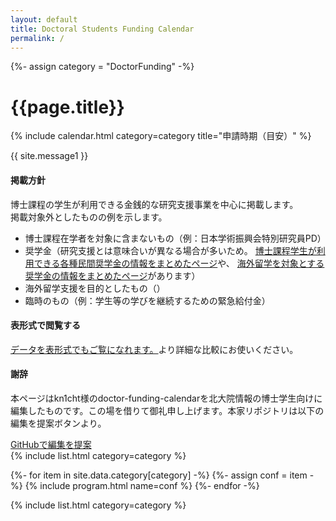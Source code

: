 ```yaml
---
layout: default
title: Doctoral Students Funding Calendar
permalink: /
---
```


{%- assign category = "DoctorFunding" -%}

<div class="container bg-white rounded p-4">
  <div class="row justify-content-center">
    <h1 class="display-4 text-center mt-3 mb-2">
      {{page.title}}
    </h1>
  </div>
</div>

<!-- Calendars in Category -->
{% include calendar.html category=category title="申請時期（目安）" %}

<div class="container bg-white rounded mt-5 mb-10 pt-3 pb-3">
  <div class="row justify-content-center">
    <div class="col-9 p-3">
      <p class="text-center">
        {{ site.message1 }}
      </p>
      <h4 class="text-center">掲載方針</h4>
      <p>
        博士課程の学生が利用できる金銭的な研究支援事業を中心に掲載します。<br>
        掲載対象外としたものの例を示します。
        <ul>
          <li>博士課程在学者を対象に含まないもの（例：日本学術振興会特別研究員PD）</li>
          <li>
            奨学金（研究支援とは意味合いが異なる場合が多いため。
            <a href="https://washimaru-univ.com/minkankyufu-d-2022/" target="_blank" rel="noopener noreferrer">
            博士課程学生が利用できる各種民間奨学金の情報をまとめたページ</a>や、
            <a href="https://xplane.jp/application-prep-scholarship-list/" target="_blank" rel="noopener noreferrer">
            海外留学を対象とする奨学金の情報をまとめたページ</a>があります）
          </li>
          <li>海外留学支援を目的としたもの（）</li>
          <li>臨時のもの（例：学生等の学びを継続するための緊急給付金）</li>
        </ul>
      </p>
      <h4 class="text-center">表形式で閲覧する</h4>
      <p>
          <a href="{{site.baseurl}}/table">データを表形式でもご覧になれます。</a>より詳細な比較にお使いください。
      </p>
      <h4 class="text-center">謝辞</h4>
      <p>
        本ページはkn1cht様のdoctor-funding-calendarを北大院情報の博士学生向けに編集したものです。この場を借りて御礼申し上げます。本家リポジトリは以下の編集を提案ボタンより。
      </p>
      <a href="https://github.com/kn1cht/doctor-funding-calendar/issues" class="btn btn-light" target="_blank" rel="noopener noreferrer">
        <i class="fab fa-github" aria-hidden="true"></i>
        GitHubで編集を提案
      </a>
    </div>
  </div>
</div>

<div class="container bg-white rounded mt-5 mb-10 p-4">
  <div class="row justify-content-center">
    <div class="col-9 text-center p-3">
      {% include list.html category=category %}
    </div>
  </div>
</div>

<!-- Funding Program Information with submission dates -->
{%- for item in site.data.category[category] -%}
{%- assign conf = item -%}
{% include program.html name=conf %}
{%- endfor -%}

<div class="container bg-white rounded p-4 mb-4">
  <div class="row justify-content-center">
    <div class="col-9 text-center p-3">
      {% include list.html category=category %}
    </div>
  </div>
</div>
